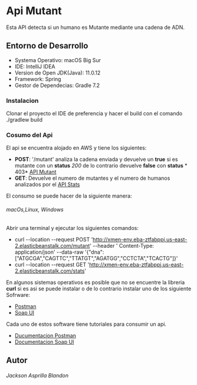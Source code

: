 # Api Mutant

Esta API detecta si un humano es Mutante mediante una cadena de ADN.

## Entorno de Desarrollo

- Systema Operativo: macOS Big Sur
- IDE: IntelliJ IDEA
- Version de Open JDK(Java): 11.0.12
- Framework: Spring
- Gestor de Dependecias: Gradle 7.2

### Instalacion

Clonar el proyecto el IDE de preferencia y hacer el build con el comando ./gradlew build

### Cosumo del Api

El api se encuentra alojado en AWS y tiene los siguientes:

- **POST**: '/mutant' analiza la cadena enviada y devuelve un **true** si es mutante con un **status** *200* de lo
  contrario devuelve **false** con **status** *
  403*  [API Mutant](http://xmen-env.eba-ztfabppj.us-east-2.elasticbeanstalk.com/mutant)
- **GET**: Devuelve el numero de mutantes y el numero de humanos analizados por
  el [API Stats](http://xmen-env.eba-ztfabppj.us-east-2.elasticbeanstalk.com/stats)

El consumo se puede hacer de la siguiente manera:

###### macOs,Linux, Windows

Abrir una terminal y ejecutar los siguientes comandos:

- curl --location --request POST 'http://xmen-env.eba-ztfabppj.us-east-2.elasticbeanstalk.com/mutant' --header '
  Content-Type: application/json' --data-raw '{"dna": ["ATGCGA","CAGTTC","TTATGT","AGATGG","CCTCTA","TCACTG"]}'
- curl --location --request GET 'http://xmen-env.eba-ztfabppj.us-east-2.elasticbeanstalk.com/stats'

En algunos sistemas operativos es posible que no se encuentre la libreria **curl** si es asi se puede instalar o de lo
contrario instalar uno de los siguiente Sofrware:

- [Postman](https://www.postman.com/downloads/)
- [Soap UI](https://www.soapui.org/downloads/soapui/)

Cada uno de estos software tiene tutoriales para consumir un api.

- [Ducumentacion Postman](https://learning.postman.com/docs/getting-started/introduction/)
- [Documentacion Soap UI](https://www.soapui.org/getting-started/rest-testing/)

## Autor

###### Jackson Asprilla Blandon

